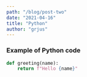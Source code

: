 ```yaml
---
path: "/blog/post-two"
date: "2021-04-16"
title: "Python"
author: "grjus"
---
```


### Example of Python code

```python
def greeting(name):
    return f"Hello {name}"
```
